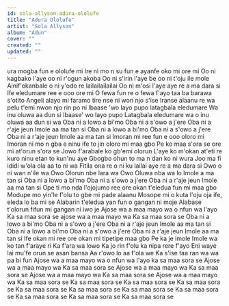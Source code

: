 ```yaml
---
id: sola-allyson-adura-ololufe
title: "Adura Ololufe"
artist: "Sola Allyson"
album: "Adun"
cover: ""
created: ""
updated: ""
---
```


ura mogba fun e ololufe mi
Ire ni mo n su fun e ayanfe oko mi ore mi
Oo ni kagbako l'aye oo ni r'ogun akoba
Oo ni s'irin l'aye be oo ni t'oju ile mole
Ainif'okanbale o ni y'odo re lailailailailai
Oo ni m'osi l'aye aye re a ma dara si
Ife eledumare ree e ooo ore mi
O fewa fun re o fewa f'ayo taa ba barawa s'otito
Angeli alayo mi faramo tire nse ni won njo s'ise
Iranse alaanu re wa pelu t'emi nwon njo rin po ni
Ibaase 'wo layo pupo latagbala eledumare
Wa inu oluwa aa dun si Ibaase' wo layo pupo
Latagbala eledumare wa o inu oluwa aa dun si wa
Oba ni a lowo a bi'mo
Oba ni a s'owo a j'ere
Oba ni a r'aje jeun
Imole aa ma tan si
Oba ni a lowo a bi'mo
Oba ni a s'owo a j'ere
Oba ni a r'aje jeun
Imole aa ma tan si
Imoran mi ree fun e ooo oloro mi
Imoran ni mo n gba e ninu ife to jin oloro mi maa gbo
Pe ko maa s'ora se ore mi at'orun s'ora se
Jowo f'arabale ko gb'emi olorun
L'aye ko m'okan at'eti re kuro ninu etan to kun'nu aye
Gbogbo ohun to ma n dan ko ni wura
Joo ma fi ididi w'ola ola aa to ni wa
Fitila ona re o ni ku lailai aye re a ma dara si
Owo o ni wan n'ile wa
Owo Olorun nbe lara wa
Owo Oluwa nba wa lo
Imole a ma tan si
Oba ni a lowo a bi'mo
Oba ni a s'owo a j'ere
Oba ni a r'aje jeun
Imole aa ma tan si
Ope ti mo nda l'ojojumo ree ore okan t'eledua fun mi maa gbo
Modupe mo yin'le f'olu to gbe mi pade alaanu
Mosope mi o kuta l'oju oja ife, eleda lo ba mi se
Alabarin t'eledua yan fun o gangan ni moje
Alabase t'olorun fifun mi gangan ni iwo je
Ajose wa a maa mayo wa o nfun wa l'ayo
Ka sa maa sora se ajose wa a maa mayo wa
Ka sa maa sora se
Oba ni a lowo a bi'mo
Oba ni a s'owo a j'ere
Oba ni a r'aje jeun
Imole aa ma tan si
Oba ni a lowo a bi'mo
Oba ni a s'owo a j'ere
Oba ni a r'aje jeun
Imole aa ma tan si
Ife okan mi ree ore okan mi tipetipe maa gbo
Pe ka je imole
Imole wa ko tan f'araye ri
Ka f'ara wa lowo
Ka jo rin f'olu ka nipa rere f'ayo
Eni waye lai mu'fe orun se asan bansa
Aa r'owo lo aa f'ola we
Ka s'ise taa ran wa wa pa bi fun
Ajose wa a maa mayo wa o nfun wa l'ayo ka sa maa sora se
Ajose wa a maa mayo wa
Ka sa maa sora se
Ajose wa a maa mayo wa
Ka sa maa sora se
Ajose wa a maa mayo wa
Ka sa maa sora se
Ajose wa a maa mayo wa
Ka sa maa sora se
Ka sa maa sora se
Ka sa maa sora se
Ka sa maa sora se
Ka sa maa sora se
Ka sa maa sora se
Ka sa maa sora se
Ka sa maa sora se
Ka sa maa sora se
Ka sa maa sora se
Ka sa maa sora se